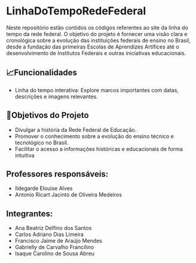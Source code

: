 # LinhaDoTempoRedeFederal
Neste repositório estão contidos os códigos referentes ao site da linha do tempo da rede federal. O objetivo do projeto é fornecer uma visão clara e cronológica sobre a evolução das instituições federais de ensino no Brasil, desde a fundação das primeiras Escolas de Aprendizes Artífices até o desenvolvimento de Institutos Federais e outras iniciativas educacionais.

## 📈Funcionalidades

- Linha do tempo interativa: Explore marcos importantes com datas, descrições e imagens relevantes.

## 🎯Objetivos do Projeto 

- Divulgar a história da Rede Federal de Educação.
- Promover o conhecimento sobre a evolução do ensino técnico e tecnológico no Brasil.
- Facilitar o acesso a informações históricas e educacionais de forma intuitiva

## Professores responsáveis:

- Ildegarde Elouise Alves
- Antonio Ricart Jacinto de Oliveira Medeiros

## Integrantes:

- Ana Beatriz Delfino dos Santos
- Carlos Adriano Dias Limeira
- Francisco Jaime de Araújo Mendes
- Gabrielly de Carvalho Francilino
- Isaque Carolino de Sousa Abreu
